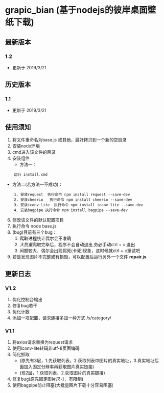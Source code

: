 # grapic_bian (基于nodejs的彼岸桌面壁纸下载)

## 最新版本

### 1.2 
- 更新于 2019/3/21


## 历史版本

### 1.1
- 更新于 2019/3/21


## 使用须知
1. 将文件重命名为base.js 或其他，最好拷贝到一个新的空目录
1. 安装node环境
2. cmd进入该文件的目录
3. 安装组件
   - 方法一：
```
    运行 install.cmd
```
   - 方法二(若方法一不成功)：
```
    1. 安装request  执行命令 npm install request --save-dev
    2. 安装cheerio   执行命令 npm install cheerio --save-dev
    3. 安装iconv-lite  执行命令 npm install iconv-lite --save-dev
    4. 安装bagpipe 执行命令 npm install bagpipe --save-dev
```

6. 修改该文件的默认配置项目
7. 执行命令 node base.js
8. (bug)目前有三个bug：
    1. 爬取进程统计偶尔会不准确 
    2. *大批量*爬取完毕后，程序不会自动退出,务必手动ctrl + c 退出  
    3. 问题较大，偶尔会出现假死(卡死)现象，这时候就ctrl + c重试吧
9. 若是发现图片不完整或有损毁，可以配置后运行另外一个文件 <b>repair.js</b>


## 更新日志

### V1.2
1. 优化控制台输出
2. 修复bug若干
3. 优化计数
4. 添加一项配置，请求连接多加一种方式  /s/category/

### V1.1
1. 将axios请求替换为request请求
2. 使用iconv-lite转码非utf-8页面编码
3. 简化抓取
   - (原先有3层，1.先获取列表，2.获取列表中图片的真实地址，3.真实地址后面加入固定分辨率再获取图片真实链接) 
   - (现2层，1.获取列表，2.获取图片的真实链接)
4. 修复bug(原先固定图片尺寸，有限制)
5. 使用bagpipe防止阻塞(大批量图片下载十分容易阻塞)

